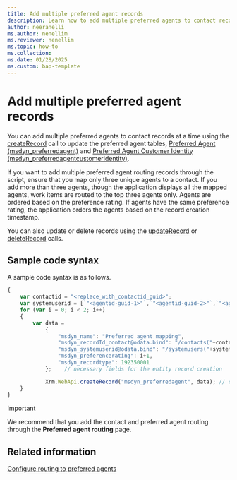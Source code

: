 ```yaml
---
title: Add multiple preferred agent records 
description: Learn how to add multiple preferred agents to contact records in Customer Service.
author: neeranelli 
ms.author: nenellim  
ms.reviewer: nenellim
ms.topic: how-to 
ms.collection: 
ms.date: 01/28/2025
ms.custom: bap-template 
---
```


# Add multiple preferred agent records

You can add multiple preferred agents to contact records at a time using the [createRecord](/power-apps/developer/model-driven-apps/clientapi/reference/xrm-webapi/createrecord) call to update the preferred agent tables, [Preferred Agent (msdyn_preferredagent)](../../developer/reference/entities/msdyn_preferredagent.md) and [Preferred Agent Customer Identity (msdyn_preferredagentcustomeridentity)](../../developer/reference/entities/msdyn_preferredagentcustomeridentity.md).

If you want to add multiple preferred agent routing records through the script, ensure that you map only three unique agents to a contact. If you add more than three agents, though the application displays all the mapped agents, work items are routed to the top three agents only. Agents are ordered based on the preference rating. If agents have the same preference rating, the application orders the agents based on the record creation timestamp.

You can also update or delete records using the [updateRecord](/power-apps/developer/model-driven-apps/clientapi/reference/xrm-webapi/updaterecord) or [deleteRecord](/power-apps/developer/model-driven-apps/clientapi/reference/xrm-webapi/deleterecord) calls.

## Sample code syntax

A sample code syntax is as follows.

```JavaScript
{
    var contactid = "<replace_with_contactid_guid>";
    var systemuserid = [`"<agentid-guid-1>"`,`"<agentid-guid-2>"`,`"<agentid-guid-3>"`]; // A maximum of three preferred agents can be mapped to one contact.
    for (var i = 0; i < 2; i++)
    {    
        var data =
            {
                "msdyn_name": "Preferred agent mapping",        
                "msdyn_recordId_contact@odata.bind": "/contacts("+contactid+")",        
                "msdyn_systemuserid@odata.bind": "/systemusers("+systemuserid[i]+")",        
                "msdyn_preferencerating": i+1,        
                "msdyn_recordtype": 192350001
            };    // necessary fields for the entity record creation

            Xrm.WebApi.createRecord("msdyn_preferredagent", data); // create record
    }
}
```

> [!IMPORTANT]
> We recommend that you add the contact and preferred agent routing through the **Preferred agent routing** page.

## Related information

[Configure routing to preferred agents](../administer/configure-preferred-agent.md)

